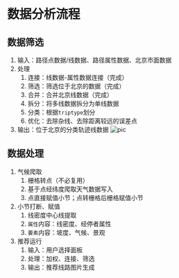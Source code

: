 # 数据分析流程

## 数据筛选

1. 输入：路径点数据/线数据、路径属性数据、北京市面数据
2. 处理
   1. 连接：线数据-属性数据连接（完成）
   2. 筛选：筛选位于北京的数据（完成）
   3. 合并：合并北京线数据（完成）
   4. 拆分：将多线数据拆分为单线数据
   5. 分类：根据`triptype`划分
   6. 优化：去除杂线、去除距离较远的误差点
3. 输出：位于北京的分类轨迹线数据
    ![pic](样例/可视化web选择端口.jpg)

## 数据处理

1. 气候爬取
   1. 栅格转点（不必复用）
   2. 基于点经纬度爬取天气数据写入
   3. 点直接赋值小节；点转栅格后栅格赋值小节
2. 小节打断、赋值
   1. 线密度中心线提取
   2. `属性`内容：线密度、经停者属性
   3. `要素`内容：坡度、气候、景观
3. 推荐运行
   1. 输入：用户选择面板
   2. 处理：加权、连接、筛选
   3. 输出：推荐线路图片生成
